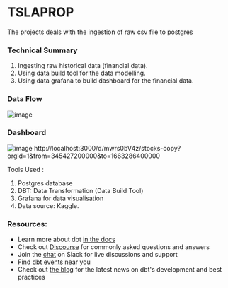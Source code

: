 # TSLAPROP 
The projects deals with the ingestion of raw csv file to postgres

### Technical Summary
1) Ingesting raw historical data (financial data).
2) Using data build tool for the data modelling.
3) Using data grafana to build dashboard for the financial data.

### Data Flow
![image](https://user-images.githubusercontent.com/56217969/193678545-2a7cefa7-a67f-4793-a6a1-a532ae297291.png)

### Dashboard
![image](https://user-images.githubusercontent.com/56217969/193681278-e0ccc74f-d8f6-47c8-b352-13246e95f836.png)
http://localhost:3000/d/mwrs0bV4z/stocks-copy?orgId=1&from=345427200000&to=1663286400000

Tools Used :
1. Postgres database
2. DBT: Data Transformation (Data Build Tool)
3. Grafana for data visualisation
4. Data source: Kaggle.

### Resources:
- Learn more about dbt [in the docs](https://docs.getdbt.com/docs/introduction)
- Check out [Discourse](https://discourse.getdbt.com/) for commonly asked questions and answers
- Join the [chat](https://community.getdbt.com/) on Slack for live discussions and support
- Find [dbt events](https://events.getdbt.com) near you
- Check out [the blog](https://blog.getdbt.com/) for the latest news on dbt's development and best practices
